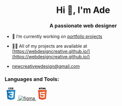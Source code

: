 <h1 align="center">Hi 👋, I'm Ade</h1>
<h3 align="center">A passionate web designer</h3>

- 🔭 I’m currently working on [portfolio projects](https://webdesigncreative.github.io/)

- 👨‍💻 All of my projects are available at [https://webdesigncreative.github.io/](https://webdesigncreative.github.io/)
- newcreativewdesign@gmail.com
<h3 align="left">Languages and Tools:</h3>
<p align="left"> <a href="https://www.w3schools.com/css/" target="_blank" rel="noreferrer"> <img src="https://raw.githubusercontent.com/devicons/devicon/master/icons/css3/css3-original-wordmark.svg" alt="css3" width="40" height="40"/> </a> <a href="https://www.figma.com/" target="_blank" rel="noreferrer"> <img src="https://www.vectorlogo.zone/logos/figma/figma-icon.svg" alt="figma" width="40" height="40"/> </a> <a href="https://www.w3.org/html/" target="_blank" rel="noreferrer"> <img src="https://raw.githubusercontent.com/devicons/devicon/master/icons/html5/html5-original-wordmark.svg" alt="html5" width="40" height="40"/> </a> </p>
